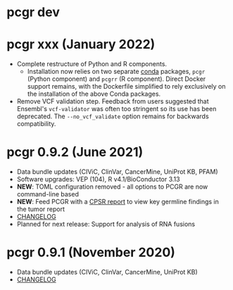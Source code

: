 # pcgr dev

# pcgr xxx (January 2022)
- Complete restructure of Python and R components.
  - Installation now relies on two separate [conda](https://docs.conda.io/en/latest/)
    packages, `pcgr` (Python component) and `pcgrr` (R component).
    Direct Docker support remains, with the Dockerfile simplified to rely
    exclusively on the installation of the above Conda packages.
- Remove VCF validation step. Feedback from users suggested that Ensembl's
  `vcf-validator` was often too stringent so its use has been deprecated.
  The `--no_vcf_validate` option remains for backwards compatibility.

# pcgr 0.9.2 (June 2021)

- Data bundle updates (CIViC, ClinVar, CancerMine, UniProt KB, PFAM)
- Software upgrades: VEP (104), R v4.1/BioConductor 3.13
- **NEW**: TOML configuration removed - all options to PCGR are now command-line based
- **NEW**: Feed PCGR with a [CPSR report](https://github.com/sigven/cpsr) to view key germline findings in the tumor report
- [CHANGELOG](http://pcgr.readthedocs.io/en/latest/CHANGELOG.html)
- Planned for next release: Support for analysis of RNA fusions


# pcgr 0.9.1 (November 2020)

- Data bundle updates (CIViC, ClinVar, CancerMine, UniProt KB)
- [CHANGELOG](http://pcgr.readthedocs.io/en/latest/CHANGELOG.html)
